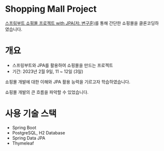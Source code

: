 # Shopping Mall Project
[스프링부트 쇼핑몰 프로젝트 with JPA(저: 변구훈)](http://www.yes24.com/Product/Goods/103453774)를 통해 간단한 쇼핑몰을 클론코딩하였습니다.

# 개요
- 스프링부트와 JPA를 활용하여 쇼핑몰을 만드는 프로젝트
- 기간: 2023년 2월 9일,  11 ~ 12일 (3일)

쇼핑몰 개발에 대한 이해와 JPA 활용 능력을 기르고자 학습하였습니다. 

쇼핑몰 개발의 큰 흐름을 파악할 수 있었습니다.


# 사용 기술 스택 
- Spring Boot
- PostgreSQL, H2 Database
- Spring Data JPA
- Thymeleaf